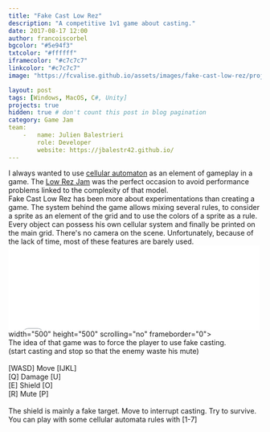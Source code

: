 ```yaml
---
title: "Fake Cast Low Rez"
description: "A competitive 1v1 game about casting."
date: 2017-08-17 12:00
author: francoiscorbel
bgcolor: "#5e94f3"
txtcolor: "#ffffff"
iframecolor: "#c7c7c7"
linkcolor: "#c7c7c7"
image: "https://fcvalise.github.io/assets/images/fake-cast-low-rez/project.gif"

layout: post
tags: [Windows, MacOS, C#, Unity]
projects: true
hidden: true # don't count this post in blog pagination
category: Game Jam
team:
    -   name: Julien Balestrieri
        role: Developer
        website: https://jbalestr42.github.io/
---
```

<div class="text justify general-margin">
I always wanted to use <a alt="https://en.wikipedia.org/wiki/Cellular_automaton" href="https://en.wikipedia.org/wiki/Cellular_automaton" target="_blank">cellular automaton</a>
as an element of gameplay in a game. The <a alt="https://itch.io/jam/lowrezjam2017" href="https://itch.io/jam/lowrezjam2017" target="_blank">Low Rez Jam</a>
was the perfect occasion to avoid performance problems linked to the complexity of that model.
</div>

<div class="text justify general-margin">
Fake Cast Low Rez has been more about experimentations than creating a game. The system behind the game allows mixing several rules, 
to consider a sprite as an element of the grid and to use the colors of a sprite as a rule. Every object can possess 
his own cellular system and finally be printed on the main grid. There's no camera on the scene.
Unfortunately, because of the lack of time, most of these features are barely used.
</div>

<div class="general-margin">
    <iframe class="unity" align="middle" style="width:500px;" src=<iframe frameborder="0" src="https://itch.io/embed/168358" width="552" height="167"><a href="https://octostudio.itch.io/fake-cast-low-rez">Fake Cast (Unfinished) by Octo Studio</a></iframe> width="500" height="500" scrolling="no" frameborder="0"></iframe>
</div>

<div class="text general-margin">
The idea of that game was to force the player to use fake casting.<br>
(start casting and stop so that the enemy waste his mute)<br>
<br>
[WASD] Move [IJKL]<br>
[Q] Damage [U]<br>
[E] Shield [O]<br>
[R] Mute [P]<br>
<br>
The shield is mainly a fake target. Move to interrupt casting. Try to survive.<br>
You can play with some cellular automata rules with [1-7]
</div>
